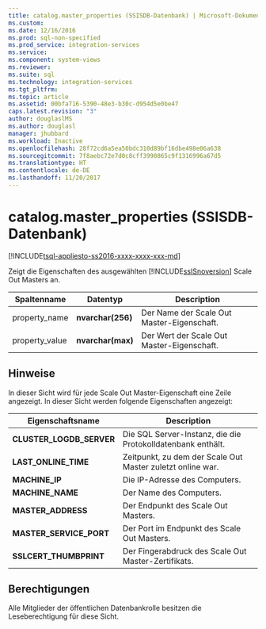 ```yaml
---
title: catalog.master_properties (SSISDB-Datenbank) | Microsoft-Dokumentation
ms.custom: 
ms.date: 12/16/2016
ms.prod: sql-non-specified
ms.prod_service: integration-services
ms.service: 
ms.component: system-views
ms.reviewer: 
ms.suite: sql
ms.technology: integration-services
ms.tgt_pltfrm: 
ms.topic: article
ms.assetid: 00bfa716-5390-48e3-b30c-d954d5e0be47
caps.latest.revision: "3"
author: douglaslMS
ms.author: douglasl
manager: jhubbard
ms.workload: Inactive
ms.openlocfilehash: 28f72cd6a5ea50bdc310d89bf16dbe498e06a638
ms.sourcegitcommit: 7f8aebc72e7d0c8cff3990865c9f1316996a67d5
ms.translationtype: HT
ms.contentlocale: de-DE
ms.lasthandoff: 11/20/2017
---
```

# <a name="catalogmasterproperties-ssisdb-database"></a>catalog.master_properties (SSISDB-Datenbank)
[!INCLUDE[tsql-appliesto-ss2016-xxxx-xxxx-xxx-md](../../includes/tsql-appliesto-ss2016-xxxx-xxxx-xxx-md.md)]

Zeigt die Eigenschaften des ausgewählten [!INCLUDE[ssISnoversion](../../includes/ssisnoversion-md.md)] Scale Out Masters an.

|Spaltenname|Datentyp|Description|  
|-----------------|---------------|-----------------|  
|property_name|**nvarchar(256)**|Der Name der Scale Out Master-Eigenschaft.|  
|property_value|**nvarchar(max)**|Der Wert der Scale Out Master-Eigenschaft.|

## <a name="remarks"></a>Hinweise
In dieser Sicht wird für jede Scale Out Master-Eigenschaft eine Zeile angezeigt. In dieser Sicht werden folgende Eigenschaften angezeigt:

|Eigenschaftsname|Description|  
|-------------------|-----------------| 
|**CLUSTER_LOGDB_SERVER**|Die SQL Server-Instanz, die die Protokolldatenbank enthält.|
|**LAST_ONLINE_TIME**|Zeitpunkt, zu dem der Scale Out Master zuletzt online war.|
|**MACHINE_IP**|Die IP-Adresse des Computers.|
|**MACHINE_NAME**|Der Name des Computers.|
|**MASTER_ADDRESS**|Der Endpunkt des Scale Out Masters.|
|**MASTER_SERVICE_PORT**|Der Port im Endpunkt des Scale Out Masters.|
|**SSLCERT_THUMBPRINT**|Der Fingerabdruck des Scale Out Master-Zertifikats.|

## <a name="permissions"></a>Berechtigungen
Alle Mitglieder der öffentlichen Datenbankrolle besitzen die Leseberechtigung für diese Sicht. 
